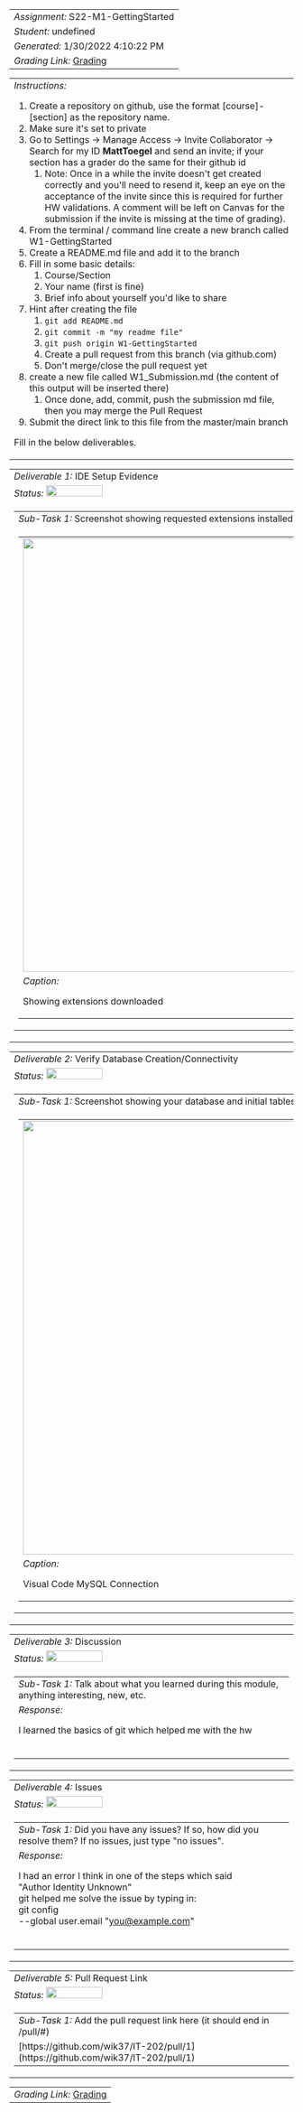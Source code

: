 <table><tr><td> <em>Assignment: </em> S22-M1-GettingStarted</td></tr>
<tr><td> <em>Student: </em> undefined</td></tr>
<tr><td> <em>Generated: </em> 1/30/2022 4:10:22 PM</td></tr>
<tr><td> <em>Grading Link: </em> <a href="https://learn.ethereallab.app/homework/IT202-010-S22/s22-m1-gettingstarted/grade/undefined" target="_blank">Grading</a></table>
<table><tr><td> <em>Instructions: </em> <ol>
<li>Create a repository on github, use the format [course]-[section] as the repository name.</li>
<li>Make sure it&#39;s set to private</li>
<li>Go to Settings -&gt; Manage Access -&gt; Invite Collaborator -&gt; Search for my ID <strong>MattToegel</strong> and send an invite; if your section has a grader do the same for their github id<ol>
<li>Note: Once in a while the invite doesn&#39;t get created correctly and you&#39;ll need to resend it, keep an eye on the acceptance of the invite since this is required for further HW validations. A comment will be left on Canvas for the submission if the invite is missing at the time of grading).</li>
</ol>
</li>
<li>From the terminal / command line create a new branch called W1-GettingStarted</li>
<li>Create a README.md file and add it to the branch</li>
<li>Fill in some basic details:<ol>
<li>Course/Section</li>
<li>Your name (first is fine)</li>
<li>Brief info about yourself you&#39;d like to share</li>
</ol>
</li>
<li>Hint after creating the file<ol>
<li><code>git add README.md</code></li>
<li><code>git commit -m "my readme file"</code></li>
<li><code>git push origin W1-GettingStarted</code></li>
<li>Create a pull request from this branch (via github.com)</li>
<li>Don&#39;t merge/close the pull request yet</li>
</ol>
</li>
<li>create a new file called W1_Submission.md (the content of this output will be inserted there)<ol>
<li>Once done, add, commit, push the submission md file, then you may merge the Pull Request</li>
</ol>
</li>
<li>Submit the direct link to this file from the master/main branch</li>
</ol>
<p>Fill in the below deliverables.</p>
</td></tr></table>
<table><tr><td> <em>Deliverable 1: </em> IDE Setup Evidence </td><tr><td><em>Status: </em> <img width="100" height="20" src="https://via.placeholder.com/400x120/009955/fff?text=Complete"></td></tr>
<tr><td><table><tr><td> <em>Sub-Task 1: </em> Screenshot showing requested extensions installed</td></tr>
<tr><td><table><tr><td><img width="768px" src="https://user-images.githubusercontent.com/98570246/151717432-83080a9b-77a7-4235-b457-f87428cb589e.png"/></td></tr>
<tr><td> <em>Caption:</em> <p>Showing extensions downloaded<br></p>
</td></tr>
</table></td></tr>
</table></td></tr>
<table><tr><td> <em>Deliverable 2: </em> Verify Database Creation/Connectivity </td><tr><td><em>Status: </em> <img width="100" height="20" src="https://via.placeholder.com/400x120/009955/fff?text=Complete"></td></tr>
<tr><td><table><tr><td> <em>Sub-Task 1: </em> Screenshot showing your database and initial tables from your IDE MySQL extension</td></tr>
<tr><td><table><tr><td><img width="768px" src="https://user-images.githubusercontent.com/98570246/151717770-d19cbf0a-a9c4-4e99-a89a-4409d84a7ef3.png"/></td></tr>
<tr><td> <em>Caption:</em> <p>Visual Code MySQL Connection<br></p>
</td></tr>
</table></td></tr>
</table></td></tr>
<table><tr><td> <em>Deliverable 3: </em> Discussion </td><tr><td><em>Status: </em> <img width="100" height="20" src="https://via.placeholder.com/400x120/009955/fff?text=Complete"></td></tr>
<tr><td><table><tr><td> <em>Sub-Task 1: </em> Talk about what you learned during this module, anything interesting, new, etc.</td></tr>
<tr><td> <em>Response:</em> <p>I learned the basics of git which helped me with the hw<br></p><br></td></tr>
</table></td></tr>
<table><tr><td> <em>Deliverable 4: </em> Issues </td><tr><td><em>Status: </em> <img width="100" height="20" src="https://via.placeholder.com/400x120/009955/fff?text=Complete"></td></tr>
<tr><td><table><tr><td> <em>Sub-Task 1: </em> Did you have any issues? If so, how did you resolve them? If no issues, just type "no issues".</td></tr>
<tr><td> <em>Response:</em> <p>I had an error I think in one of the steps which said<br>&quot;Author Identity Unknown&quot; <br>git helped me solve the issue by typing in:<br>git config<br>--global user.email &quot;<a href="mailto:&#x79;&#x6f;&#117;&#x40;&#x65;&#120;&#97;&#x6d;&#112;&#x6c;&#x65;&#x2e;&#99;&#111;&#109;">&#x79;&#x6f;&#117;&#x40;&#x65;&#120;&#97;&#x6d;&#112;&#x6c;&#x65;&#x2e;&#99;&#111;&#109;</a>&quot;<br></p><br></td></tr>
</table></td></tr>
<table><tr><td> <em>Deliverable 5: </em> Pull Request Link </td><tr><td><em>Status: </em> <img width="100" height="20" src="https://via.placeholder.com/400x120/009955/fff?text=Complete"></td></tr>
<tr><td><table><tr><td> <em>Sub-Task 1: </em> Add the pull request link here (it should end in /pull/#)</td></tr>
<tr><td>[https://github.com/wik37/IT-202/pull/1](https://github.com/wik37/IT-202/pull/1)</td></tr>
</table></td></tr>
<table><tr><td><em>Grading Link: </em><a href="https://learn.ethereallab.app/homework/IT202-010-S22/s22-m1-gettingstarted/grade/undefined" target="_blank">Grading</a></td></tr></table>
